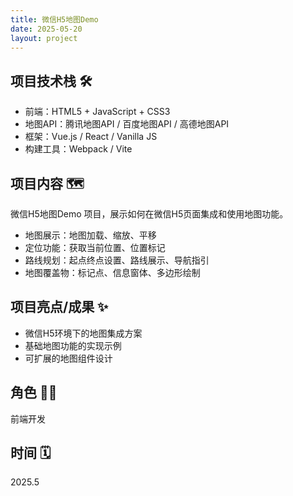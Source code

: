 ```yaml
---
title: 微信H5地图Demo
date: 2025-05-20
layout: project
---
```


## 项目技术栈 🛠️

- 前端：HTML5 + JavaScript + CSS3
- 地图API：腾讯地图API / 百度地图API / 高德地图API
- 框架：Vue.js / React / Vanilla JS
- 构建工具：Webpack / Vite

## 项目内容 🗺️

微信H5地图Demo 项目，展示如何在微信H5页面集成和使用地图功能。

- 地图展示：地图加载、缩放、平移
- 定位功能：获取当前位置、位置标记
- 路线规划：起点终点设置、路线展示、导航指引
- 地图覆盖物：标记点、信息窗体、多边形绘制

## 项目亮点/成果 ✨

- 微信H5环境下的地图集成方案
- 基础地图功能的实现示例
- 可扩展的地图组件设计

## 角色 👨‍💻

前端开发

## 时间 🗓️

2025.5